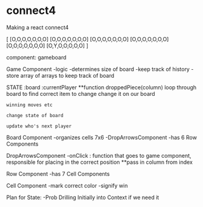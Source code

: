 # connect4
Making a react connect4

[
[O,O,O,O,O,O,O]
[O,O,O,O,O,O,O]
[O,O,O,O,O,O,O]
[O,O,O,O,O,O,O]
[O,O,O,O,O,O,O]
[O,Y,O,O,O,O,O]
]

component: gameboard

Game Component
-logic
-determines size of board
-keep track of history
-store array of arrays to keep track of board

STATE
:board
:currentPlayer
**function droppedPiece(column)
    loop through board to find correct item to change
    change it on our board

    winning moves etc

    change state of board

    update who's next player

Board Component
-organizes cells 7x6
-DropArrowsComponent
-has 6 Row Components

DropArrowsComponent
-onClick : function that goes to game component, responsible for placing in the correct position
**pass in column from index

Row Component
-has 7 Cell Components

Cell Component
-mark correct color
-signify win

Plan for State:
-Prob Drilling Initially into Context if we need it